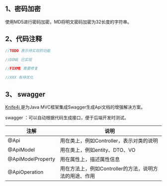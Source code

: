 ## 1、密码加密

使用MD5进行密码加密，MD将明文密码加密为32长度的字符串。

## 2、代码注释

```java
//TODO 表示待实现的功能

//DONE 已实现

//FIXME 需要修复

//XXX 有待优化
```

## 3、 swagger

[K](https://doc.xiaominfo.com/)[nife4j](https://doc.xiaominfo.com/)[ ](https://doc.xiaominfo.com/)是为Java MVC框架集成Swagger生成Api文档的增强解决方案。

swagger ：可以自动根据代码生成接口，便于后端开发时测试。

| **注解**          | **说明**                                               |
| ----------------- | ------------------------------------------------------ |
| @Api              | 用在类上，例如Controller，表示对类的说明               |
| @ApiModel         | 用在类上，例如entity、DTO、VO                          |
| @ApiModelProperty | 用在属性上，描述属性信息                               |
| @ApiOperation     | 用在方法上，例如Controller的方法，说明方法的用途、作用 |
